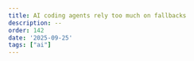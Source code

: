 ```yaml
---
title: AI coding agents rely too much on fallbacks
description: --
order: 142
date: '2025-09-25'
tags: ["ai"]
---
```



